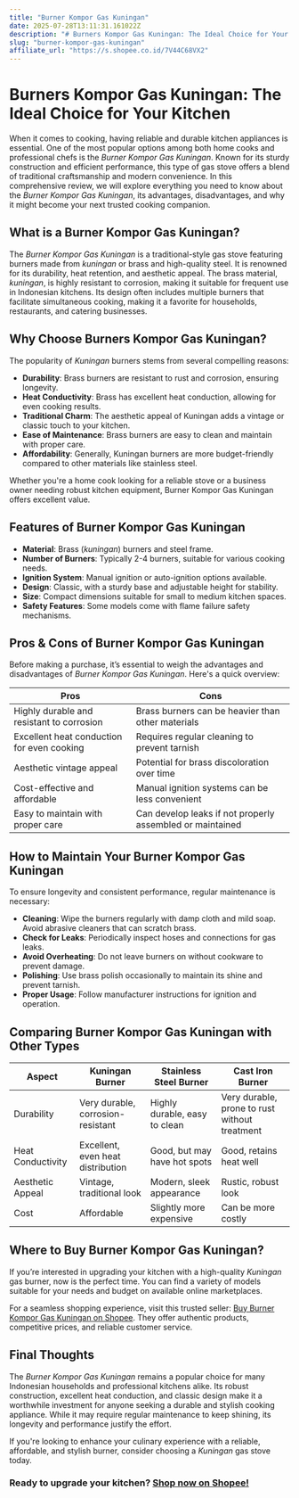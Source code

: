 ```yaml
---
title: "Burner Kompor Gas Kuningan"
date: 2025-07-28T13:11:31.161022Z
description: "# Burners Kompor Gas Kuningan: The Ideal Choice for Your Kitchen..."
slug: "burner-kompor-gas-kuningan"
affiliate_url: "https://s.shopee.co.id/7V44C68VX2"
---
```

# Burners Kompor Gas Kuningan: The Ideal Choice for Your Kitchen

When it comes to cooking, having reliable and durable kitchen appliances is essential. One of the most popular options among both home cooks and professional chefs is the *Burner Kompor Gas Kuningan*. Known for its sturdy construction and efficient performance, this type of gas stove offers a blend of traditional craftsmanship and modern convenience. In this comprehensive review, we will explore everything you need to know about the *Burner Kompor Gas Kuningan*, its advantages, disadvantages, and why it might become your next trusted cooking companion.

## What is a Burner Kompor Gas Kuningan?

The *Burner Kompor Gas Kuningan* is a traditional-style gas stove featuring burners made from *kuningan* or brass and high-quality steel. It is renowned for its durability, heat retention, and aesthetic appeal. The brass material, *kuningan*, is highly resistant to corrosion, making it suitable for frequent use in Indonesian kitchens. Its design often includes multiple burners that facilitate simultaneous cooking, making it a favorite for households, restaurants, and catering businesses.

## Why Choose Burners Kompor Gas Kuningan?

The popularity of *Kuningan* burners stems from several compelling reasons:

- **Durability**: Brass burners are resistant to rust and corrosion, ensuring longevity.
- **Heat Conductivity**: Brass has excellent heat conduction, allowing for even cooking results.
- **Traditional Charm**: The aesthetic appeal of Kuningan adds a vintage or classic touch to your kitchen.
- **Ease of Maintenance**: Brass burners are easy to clean and maintain with proper care.
- **Affordability**: Generally, Kuningan burners are more budget-friendly compared to other materials like stainless steel.

Whether you're a home cook looking for a reliable stove or a business owner needing robust kitchen equipment, Burner Kompor Gas Kuningan offers excellent value.

## Features of Burner Kompor Gas Kuningan

- **Material**: Brass (*kuningan*) burners and steel frame.
- **Number of Burners**: Typically 2-4 burners, suitable for various cooking needs.
- **Ignition System**: Manual ignition or auto-ignition options available.
- **Design**: Classic, with a sturdy base and adjustable height for stability.
- **Size**: Compact dimensions suitable for small to medium kitchen spaces.
- **Safety Features**: Some models come with flame failure safety mechanisms.

## Pros & Cons of Burner Kompor Gas Kuningan

Before making a purchase, it’s essential to weigh the advantages and disadvantages of *Burner Kompor Gas Kuningan*. Here's a quick overview:

| **Pros**                                       | **Cons**                                               |
|------------------------------------------------|--------------------------------------------------------|
| Highly durable and resistant to corrosion   | Brass burners can be heavier than other materials     |
| Excellent heat conduction for even cooking  | Requires regular cleaning to prevent tarnish        |
| Aesthetic vintage appeal                     | Potential for brass discoloration over time       |
| Cost-effective and affordable               | Manual ignition systems can be less convenient       |
| Easy to maintain with proper care           | Can develop leaks if not properly assembled or maintained |

## How to Maintain Your Burner Kompor Gas Kuningan

To ensure longevity and consistent performance, regular maintenance is necessary:

- **Cleaning**: Wipe the burners regularly with damp cloth and mild soap. Avoid abrasive cleaners that can scratch brass.
- **Check for Leaks**: Periodically inspect hoses and connections for gas leaks.
- **Avoid Overheating**: Do not leave burners on without cookware to prevent damage.
- **Polishing**: Use brass polish occasionally to maintain its shine and prevent tarnish.
- **Proper Usage**: Follow manufacturer instructions for ignition and operation.

## Comparing Burner Kompor Gas Kuningan with Other Types

| Aspect                 | Kuningan Burner                                  | Stainless Steel Burner                            | Cast Iron Burner                                   |
|------------------------|-------------------------------------------------|---------------------------------------------------|---------------------------------------------------|
| Durability             | Very durable, corrosion-resistant               | Highly durable, easy to clean                     | Very durable, prone to rust without treatment     |
| Heat Conductivity    | Excellent, even heat distribution               | Good, but may have hot spots                     | Good, retains heat well                          |
| Aesthetic Appeal     | Vintage, traditional look                        | Modern, sleek appearance                         | Rustic, robust look                             |
| Cost                   | Affordable                                       | Slightly more expensive                          | Can be more costly                              |

## Where to Buy Burner Kompor Gas Kuningan?

If you’re interested in upgrading your kitchen with a high-quality *Kuningan* gas burner, now is the perfect time. You can find a variety of models suitable for your needs and budget on available online marketplaces.

For a seamless shopping experience, visit this trusted seller: [Buy Burner Kompor Gas Kuningan on Shopee](https://s.shopee.co.id/7V44C68VX2). They offer authentic products, competitive prices, and reliable customer service.

## Final Thoughts

The *Burner Kompor Gas Kuningan* remains a popular choice for many Indonesian households and professional kitchens alike. Its robust construction, excellent heat conduction, and classic design make it a worthwhile investment for anyone seeking a durable and stylish cooking appliance. While it may require regular maintenance to keep shining, its longevity and performance justify the effort.

If you're looking to enhance your culinary experience with a reliable, affordable, and stylish burner, consider choosing a *Kuningan* gas stove today.

### Ready to upgrade your kitchen? [Shop now on Shopee!](https://s.shopee.co.id/7V44C68VX2)